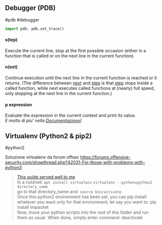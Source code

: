 ## Debugger (PDB)
#pdb
#debugger

```python
import pdb; pdb.set_trace()
```



#### s(tep)

Execute the current line, stop at the first possible occasion (either in a function that is called or on the next line in the current function).

#### n(ext)

Continue execution until the next line in the current function is reached or it returns. (The difference between [next](https://docs.python.org/3/library/pdb.html#pdbcommand-next) and [step](https://docs.python.org/3/library/pdb.html#pdbcommand-step) is that [step](https://docs.python.org/3/library/pdb.html#pdbcommand-step) stops inside a called function, while next executes called functions at (nearly) full speed, only stopping at the next line in the current function.)

#### p expression

Evaluate the expression in the current context and print its value.
 <br>
*E molto di piu' nella [Documentazione](https://docs.python.org/3/library/pdb.html)]*






## Virtualenv (Python2 & pip2)
#python2

Soluzione virtualenv da forum offsec
https://forums.offensive-security.com/showthread.php?42031-For-those-with-problems-with-python3


> [This guide served well to me](https://computingforgeeks.com/how-to-install-python2-with-virtualenv-on-ubuntu/)  <br>
In a nutshell: 
`apt install virtualenv`
`virtualenv --python=python2 directory_name`  
go to that directory_name and: `source bin/activate`  
Once this python2 environment has been set, you can pip install whatever you want only for that environment, let say you want to: pip install impacket  
Now, move your python scripts into the root of this folder and run them as usual. When done, simply enter command: deactivate